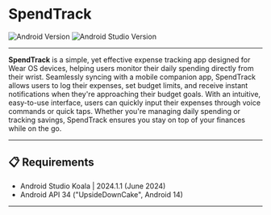 # SpendTrack

![Android Version](https://badgen.net/badge/Android/14.0/green)
![Android Studio Version](https://badgen.net/badge/AndroidStudio/Koala/gray)

---

**SpendTrack** is a simple, yet effective expense tracking app designed for Wear OS devices, helping users monitor their daily spending directly from their wrist. Seamlessly syncing with a mobile companion app, SpendTrack allows users to log their expenses, set budget limits, and receive instant notifications when they're approaching their budget goals. With an intuitive, easy-to-use interface, users can quickly input their expenses through voice commands or quick taps. Whether you're managing daily spending or tracking savings, SpendTrack ensures you stay on top of your finances while on the go.

---

## 📋 Requirements

* Android Studio Koala | 2024.1.1 (June 2024)
* Android API 34 ("UpsideDownCake", Android 14)

---
